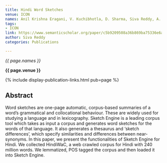 ```yaml
---
title: Hindi Word Sketches
venue: ICON
names: Anil Krishna Eragani, V. Kuchibhotla, D. Sharma, Siva Reddy, A. Kilgarriff
tags:
- ICON
link: https://www.semanticscholar.org/paper/c5b9209508a36b869ba75336e6a02b147030412e
author: Siva Reddy
categories: Publications

---
```


*{{ page.names }}*

**{{ page.venue }}**

{% include display-publication-links.html pub=page %}

## Abstract

Word sketches are one-page automatic, corpus-based summaries of a word’s grammatical and collocational behaviour. These are widely used for studying a language and in lexicography. Sketch Engine is a leading corpus tool which takes as input a corpus and generates word sketches for the words of that language. It also generates a thesaurus and ‘sketch differences’, which specify similarities and differences between near-synonyms. In this paper, we present the functionalities of Sketch Engine for Hindi. We collected HindiWaC, a web crawled corpus for Hindi with 240 million words. We lemmatized, POS tagged the corpus and then loaded it into Sketch Engine.